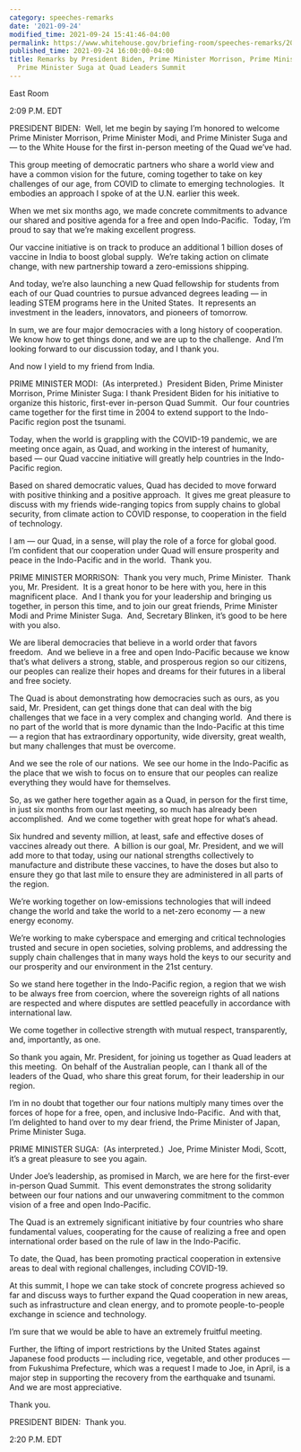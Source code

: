 ```yaml
---
category: speeches-remarks
date: '2021-09-24'
modified_time: 2021-09-24 15:41:46-04:00
permalink: https://www.whitehouse.gov/briefing-room/speeches-remarks/2021/09/24/remarks-by-president-biden-prime-minister-morrison-prime-minister-modi-and-prime-minister-suga-at-quad-leaders-summit/
published_time: 2021-09-24 16:00:00-04:00
title: Remarks by President Biden, Prime Minister Morrison, Prime Minister Modi, and
  Prime Minister Suga at Quad Leaders Summit
---
```

 
East Room

2:09 P.M. EDT

PRESIDENT BIDEN:  Well, let me begin by saying I’m honored to welcome
Prime Minister Morrison, Prime Minister Modi, and Prime Minister Suga
and — to the White House for the first in-person meeting of the Quad
we’ve had.

This group meeting of democratic partners who share a world view and
have a common vision for the future, coming together to take on key
challenges of our age, from COVID to climate to emerging technologies. 
It embodies an approach I spoke of at the U.N. earlier this week.

When we met six months ago, we made concrete commitments to advance our
shared and positive agenda for a free and open Indo-Pacific.  Today, I’m
proud to say that we’re making excellent progress.

Our vaccine initiative is on track to produce an additional 1 billion
doses of vaccine in India to boost global supply.  We’re taking action
on climate change, with new partnership toward a zero-emissions
shipping.

And today, we’re also launching a new Quad fellowship for students from
each of our Quad countries to pursue advanced degrees leading — in
leading STEM programs here in the United States.  It represents an
investment in the leaders, innovators, and pioneers of tomorrow.

In sum, we are four major democracies with a long history of
cooperation.  We know how to get things done, and we are up to the
challenge.  And I’m looking forward to our discussion today, and I thank
you. 

And now I yield to my friend from India. 

PRIME MINISTER MODI:  (As interpreted.)  President Biden, Prime Minister
Morrison, Prime Minister Suga: I thank President Biden for his
initiative to organize this historic, first-ever in-person Quad Summit. 
Our four countries came together for the first time in 2004 to extend
support to the Indo-Pacific region post the tsunami.

Today, when the world is grappling with the COVID-19 pandemic, we are
meeting once again, as Quad, and working in the interest of humanity,
based — our Quad vaccine initiative will greatly help countries in the
Indo-Pacific region.

Based on shared democratic values, Quad has decided to move forward with
positive thinking and a positive approach.  It gives me great pleasure
to discuss with my friends wide-ranging topics from supply chains to
global security, from climate action to COVID response, to cooperation
in the field of technology. 

I am — our Quad, in a sense, will play the role of a force for global
good.  I’m confident that our cooperation under Quad will ensure
prosperity and peace in the Indo-Pacific and in the world.  Thank you.

PRIME MINISTER MORRISON:  Thank you very much, Prime Minister.  Thank
you, Mr. President.  It is a great honor to be here with you, here in
this magnificent place.  And I thank you for your leadership and
bringing us together, in person this time, and to join our great
friends, Prime Minister Modi and Prime Minister Suga.  And, Secretary
Blinken, it’s good to be here with you also.

We are liberal democracies that believe in a world order that favors
freedom.  And we believe in a free and open Indo-Pacific because we know
that’s what delivers a strong, stable, and prosperous region so our
citizens, our peoples can realize their hopes and dreams for their
futures in a liberal and free society.

The Quad is about demonstrating how democracies such as ours, as you
said, Mr. President, can get things done that can deal with the big
challenges that we face in a very complex and changing world.  And there
is no part of the world that is more dynamic than the Indo-Pacific at
this time — a region that has extraordinary opportunity, wide diversity,
great wealth, but many challenges that must be overcome. 

And we see the role of our nations.  We see our home in the Indo-Pacific
as the place that we wish to focus on to ensure that our peoples can
realize everything they would have for themselves. 

So, as we gather here together again as a Quad, in person for the first
time, in just six months from our last meeting, so much has already been
accomplished.  And we come together with great hope for what’s ahead.  
  
Six hundred and seventy million, at least, safe and effective doses of
vaccines already out there.  A billion is our goal, Mr. President, and
we will add more to that today, using our national strengths
collectively to manufacture and distribute these vaccines, to have the
doses but also to ensure they go that last mile to ensure they are
administered in all parts of the region.  
  
We’re working together on low-emissions technologies that will indeed
change the world and take the world to a net-zero economy — a new energy
economy. 

We’re working to make cyberspace and emerging and critical technologies
trusted and secure in open societies, solving problems, and addressing
the supply chain challenges that in many ways hold the keys to our
security and our prosperity and our environment in the 21st century.   
  
So we stand here together in the Indo-Pacific region, a region that we
wish to be always free from coercion, where the sovereign rights of all
nations are respected and where disputes are settled peacefully in
accordance with international law.   
  
We come together in collective strength with mutual respect,
transparently, and, importantly, as one.   
  
So thank you again, Mr. President, for joining us together as Quad
leaders at this meeting.  On behalf of the Australian people, can I
thank all of the leaders of the Quad, who share this great forum, for
their leadership in our region.   
  
I’m in no doubt that together our four nations multiply many times over
the forces of hope for a free, open, and inclusive Indo-Pacific.  And
with that, I’m delighted to hand over to my dear friend, the Prime
Minister of Japan, Prime Minister Suga.

PRIME MINISTER SUGA:  (As interpreted.)  Joe, Prime Minister Modi,
Scott, it’s a great pleasure to see you again.

Under Joe’s leadership, as promised in March, we are here for the
first-ever in-person Quad Summit.  This event demonstrates the strong
solidarity between our four nations and our unwavering commitment to the
common vision of a free and open Indo-Pacific.   
  
The Quad is an extremely significant initiative by four countries who
share fundamental values, cooperating for the cause of realizing a free
and open international order based on the rule of law in the
Indo-Pacific.

To date, the Quad, has been promoting practical cooperation in extensive
areas to deal with regional challenges, including COVID-19.

At this summit, I hope we can take stock of concrete progress achieved
so far and discuss ways to further expand the Quad cooperation in new
areas, such as infrastructure and clean energy, and to promote
people-to-people exchange in science and technology.

I’m sure that we would be able to have an extremely fruitful meeting. 

Further, the lifting of import restrictions by the United States against
Japanese food products — including rice, vegetable, and other produces —
from Fukushima Prefecture, which was a request I made to Joe, in April,
is a major step in supporting the recovery from the earthquake and
tsunami.  And we are most appreciative. 

Thank you.

PRESIDENT BIDEN:  Thank you.

2:20 P.M. EDT
